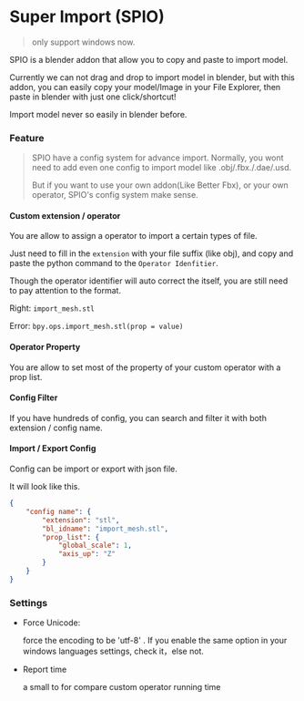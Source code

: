 # Super Import (SPIO)

> only support windows now.

SPIO is a blender addon that allow you to copy and paste to import model. 

Currently we can not drag and drop to import model in blender, but with this addon, you can easily copy your model/Image in your File Explorer, then paste in blender with just one click/shortcut!

Import model never so easily in blender before.

### Feature

> SPIO have a config system for advance import. Normally, you wont need to add even one config to import model like .obj/.fbx./.dae/.usd.
>
> But if you want to use your own addon(Like Better Fbx), or your own operator, SPIO's config system make sense.

#### Custom extension / operator

You are allow to assign a operator to import a certain types of file.

Just need to fill in the `extension` with your file suffix (like obj), and copy and paste the python command to the `Operator Idenfitier`.

Though the operator identifier will auto correct the itself, you are still need to pay attention to the format.

Right: `import_mesh.stl`

Error: `bpy.ops.import_mesh.stl(prop = value)`

#### Operator Property

You are allow to set most of the property of  your custom operator with a prop list. 

#### Config Filter

If you have hundreds of config, you can search and filter it with both extension / config name.

#### Import / Export Config

Config can be import or export with json file.

It will look like this. 

```json
{
    "config name": {
        "extension": "stl",
        "bl_idname": "import_mesh.stl",
        "prop_list": {
            "global_scale": 1,
            "axis_up": "Z"
        }
    }
}
```



### Settings

+ Force Unicode:

  force the encoding to be 'utf-8' . If you enable the same option in your windows languages settings, check it，else not.

+ Report time

  a small to for compare custom operator running time